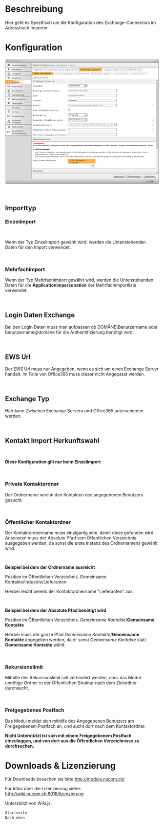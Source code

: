 <!-- TITLE: Quelle: Office365 Connector -->

# Beschreibung

Hier geht es Spezifisch um die Konfiguration des Exchange-Connectors im Adressbuch Importer

# Konfiguration

![Exchange Connector](/uploads/adressbuch-importer/exchange-connector.png "Exchange Connector")

​

## Importtyp

### Einzelimport

​

Wenn der Typ Einzelimport gewählt wird, werden die Untenstehenden Daten für den Import verwendet.

​

### Mehrfachimport

Wenn der Typ Mehrfachimport gewählt wird, werden die Untenstehenden Daten für die **ApplicationImpersonation** der Mehrfachimportliste verwendet. 

​

## Login Daten Exchange

Bei den Login Daten muss man aufpassen ob DOMÄNE\Benutzername oder benutzername@domäne für die Authentifizierung benötigt wird.

​

## EWS Url

Der EWS Url muss nur Angegeben, wenn es sich um einen Exchange Server handelt. Im Falle von Office365 muss dieser nicht Angepasst werden.

​

## Exchange Typ

Hier kann Zwischen Exchange Servern und Office365 unterschieden werden. 

​

## Kontakt Import Herkunftswahl

​

**Diese Konfiguration gilt nur beim Einzelimport**

​

### Private Kontaktordner

Der Ordnername wird in den Kontakten des angegebenen Benutzers gesucht.

​

### Öffentlicher Kontaktordner

Der Kontaktordnername muss einzigartig sein, damit diese gefunden wird. Ansonsten muss der Absolute Pfad vom Öffentlichen Verzeichnis ausgegeben werden, da sonst die erste Instanz des Ordnernamens gewählt wird.

​

**Beispiel bei dem der Ordnername ausreicht**

Position im Öffentlichen Verzeichnis. Gemeinsame Kontakte/Industrie/Lieferanten 

Hierbei reicht bereits der Kontaktordnername "Lieferanten" aus.

​

**Beispiel bei dem der Absolute Pfad benötigt wird**

Position im Öffentlichen Verzeichnis. *Gemeinsame Kontakte*/**Gemeinsame Kontakte**

Hierbei muss der ganze Pfad *Gemeinsame Kontakte*/**Gemeinsame Kontakte** angegeben werden, da er sonst *Gemeinsame Kontakte* statt **Gemeinsame Kontakte** wählt.

​

### Rekursionslimit

Mithilfe des Rekursionslimit soll verhindert werden, dass das Modul unnötige Ordner in der Öffentlichen Struktur nach dem Zielordner durchsucht.

​

### Freigegebenes Postfach

Das Modul meldet sich mithilfe des Angegebenen Benutzers am Freigegebenem Postfach an, und sucht dort nach dem Kontaktordner.

**Nicht Unterstützt ist sich mit einem Freigegebenem Postfach einzuloggen, und von dort aus die Öffentlichen Verzeichnisse zu durchsuchen.**

# Downloads & Lizenzierung

Für Downloads besuchen sie bitte http://module.nucom.ch/

Für Infos über die Lizenzierung siehe: http://wiki.nucom.ch:8018/lizenzierung

Unterstützt von Wiki.js.

    Startseite
    Nach oben